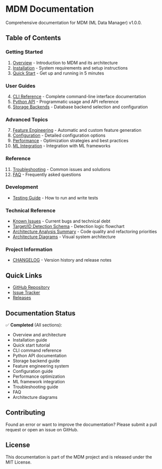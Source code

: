 # MDM Documentation

Comprehensive documentation for MDM (ML Data Manager) v1.0.0.

## Table of Contents

### Getting Started
1. [Overview](01_Overview.md) - Introduction to MDM and its architecture
2. [Installation](02_Installation.md) - System requirements and setup instructions
3. [Quick Start](03_Quick_Start.md) - Get up and running in 5 minutes

### User Guides
4. [CLI Reference](04_CLI_Reference.md) - Complete command-line interface documentation
5. [Python API](05_Python_API.md) - Programmatic usage and API reference
6. [Storage Backends](06_Storage_Backends.md) - Database backend selection and configuration

### Advanced Topics
7. [Feature Engineering](07_Feature_Engineering.md) - Automatic and custom feature generation
8. [Configuration](08_Configuration.md) - Detailed configuration options
9. [Performance](09_Performance.md) - Optimization strategies and best practices
10. [ML Integration](10_ML_Integration.md) - Integration with ML frameworks

### Reference
11. [Troubleshooting](11_Troubleshooting.md) - Common issues and solutions
12. [FAQ](12_FAQ.md) - Frequently asked questions

### Development
- [Testing Guide](development/Testing_Guide.md) - How to run and write tests

### Technical Reference
- [Known Issues](reference/Known_Issues.md) - Current bugs and technical debt
- [Target/ID Detection Schema](reference/14_Target_ID_Detection_Schema.md) - Detection logic flowchart
- [Architecture Analysis Summary](reference/Architecture_Analysis_Summary.md) - Code quality and refactoring priorities
- [Architecture Diagrams](diagrams.md) - Visual system architecture

### Project Information
- [CHANGELOG](CHANGELOG.md) - Version history and release notes

## Quick Links

- [GitHub Repository](https://github.com/hipotures/mdm)
- [Issue Tracker](https://github.com/hipotures/mdm/issues)
- [Releases](https://github.com/hipotures/mdm/releases)

## Documentation Status

✅ **Completed** (All sections):
- Overview and architecture
- Installation guide
- Quick start tutorial
- CLI command reference
- Python API documentation
- Storage backend guide
- Feature engineering system
- Configuration guide
- Performance optimization
- ML framework integration
- Troubleshooting guide
- FAQ
- Architecture diagrams

## Contributing

Found an error or want to improve the documentation? Please submit a pull request or open an issue on GitHub.

## License

This documentation is part of the MDM project and is released under the MIT License.